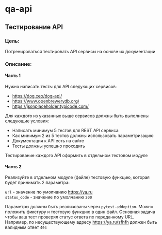 # qa-api
## Тестирование API

### Цель:

Потренироваться тестировать API сервисы на основе их документации

### Описание:

#### Часть 1

Нужно написать тесты для API следующих сервисов:

- https://dog.ceo/dog-api/
- https://www.openbrewerydb.org/
- https://jsonplaceholder.typicode.com/

Для каждого из указанных выше сервисов должны быть выполнены следующие условия:

- Написать минимум 5 тестов для REST API сервиса
- Как минимум 2 из 5 тестов должны использовать параметризацию
- Документация к API есть на сайте 
- Тесты должны успешно проходить

Тестирование каждого API оформить в отдельном тестовом модуле

#### Часть 2

Реализуйте в отдельном модуле (файле) тестовую функцию, которая будет принимать 2 параметра:  

`url` - значение по умолчанию https://ya.ru  
`status_code` - значение по умолчанию `200`

Параметры должны быть реализованы через `pytest.addoption`. Можно положить фикcтуру и тестовую функцию в один файл.
Основная задача чтобы ваш тест проверял статус ответа по переданному URL. 
Например, по несуществующему адресу https://ya.ru/sfhfh должен быть валидным ответ `404`
